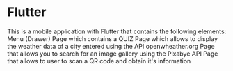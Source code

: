 # Flutter
This is a mobile application with Flutter that contains the following elements:
Menu (Drawer)
Page which contains a QUIZ
Page which allows to display the weather data of a city entered using the API openwheather.org
Page that allows you to search for an image gallery using the Pixabye API
Page that allows to user to scan a QR code and obtain it's information